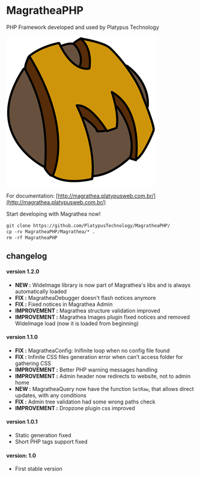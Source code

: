 # MagratheaPHP
PHP Framework developed and used by Platypus Technology

![Magrathea](https://raw.githubusercontent.com/PlatypusTechnology/MagratheaPHP/master/documentation/logo/magrathea.png)

For documentation:
[http://magrathea.platypusweb.com.br/](http://magrathea.platypusweb.com.br/)

Start developing with Magrathea now!

```
git clone https://github.com/PlatypusTechnology/MagratheaPHP/
cp -rv MagratheaPHP/Magrathea/* .
rm -rf MagratheaPHP
```

## changelog

#### version 1.2.0
- __NEW :__ WideImage library is now part of Magrathea's libs and is always automatically loaded
- __FIX :__ MagratheaDebugger doesn't flash notices anymore
- __FIX :__ Fixed notices in Magrathea Admin 
- __IMPROVEMENT :__ Magrathea structure validation improved
- __IMPROVEMENT :__ Magrathea Images plugin fixed notices and removed WideImage load (now it is loaded from beginning)

#### version 1.1.0
- __FIX :__ MagratheaConfig: Inifinite loop when no config file found
- __FIX :__ Infinite CSS files generation error when can't access folder for gathering CSS
- __IMPROVEMENT :__ Better PHP warning messages handling
- __IMPROVEMENT :__ Admin header now redirects to website, not to admin home
- __NEW :__ MagratheaQuery now have the function `SetRaw`, that allows direct updates, with any conditions
- __FIX :__ Admin tree validation had some wrong paths check
- __IMPROVEMENT :__ Dropzone plugin css improved

#### version 1.0.1
- Static generation fixed
- Short PHP tags support fixed

#### version: 1.0
- First stable version




